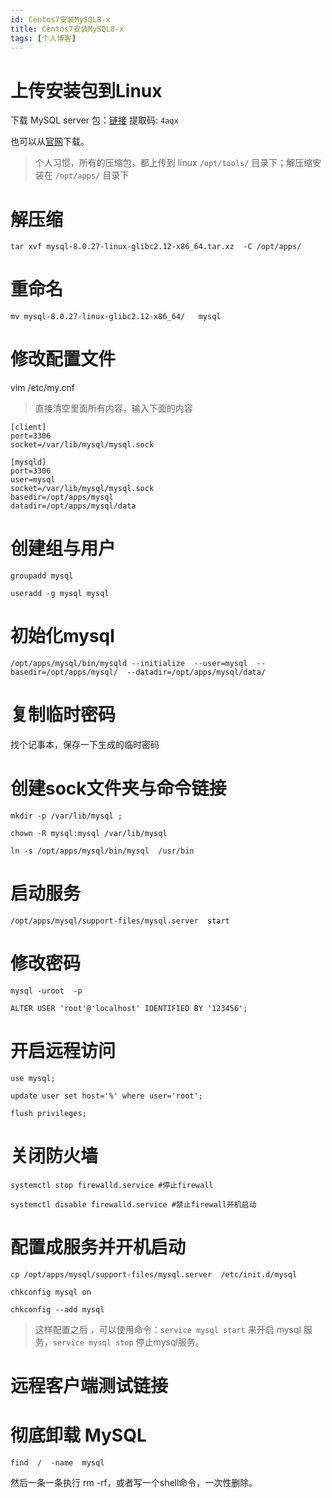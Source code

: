 ```yaml
---
id: Centos7安装MySQL8-x
title: Centos7安装MySQL8-x
tags: [个人博客]
---
```



# 上传安装包到Linux

下载 MySQL server 包：[链接](https://pan.baidu.com/s/14y8C5SdgiNtjNlvE9Kow7A) 提取码: `4aqx`

也可以从[官网](https://dev.mysql.com/downloads/mysql/)下载。

> 个人习惯，所有的压缩包，都上传到 linux  `/opt/tools/` 目录下；解压缩安装在 `/opt/apps/` 目录下

# 解压缩

```shell
tar xvf mysql-8.0.27-linux-glibc2.12-x86_64.tar.xz  -C /opt/apps/
```



# 重命名

```shell
mv mysql-8.0.27-linux-glibc2.12-x86_64/   mysql
```

# 修改配置文件

vim /etc/my.cnf

> 直接清空里面所有内容，输入下面的内容

```properties
[client]
port=3306
socket=/var/lib/mysql/mysql.sock

[mysqld]
port=3306
user=mysql
socket=/var/lib/mysql/mysql.sock
basedir=/opt/apps/mysql
datadir=/opt/apps/mysql/data
```

# 创建组与用户

```shell
groupadd mysql

useradd -g mysql mysql
```

# 初始化mysql

```shell
/opt/apps/mysql/bin/mysqld --initialize  --user=mysql  --basedir=/opt/apps/mysql/  --datadir=/opt/apps/mysql/data/

```

# 复制临时密码

找个记事本，保存一下生成的临时密码

# 创建sock文件夹与命令链接

```shell
mkdir -p /var/lib/mysql ;

chown -R mysql:mysql /var/lib/mysql

ln -s /opt/apps/mysql/bin/mysql  /usr/bin
```

# 启动服务

```shell
/opt/apps/mysql/support-files/mysql.server  start
```



# 修改密码

```shell
mysql -uroot  -p

ALTER USER 'root'@'localhost' IDENTIFIED BY '123456';
```



# 开启远程访问

```shell
use mysql;

update user set host='%' where user='root';

flush privileges;
```

# 关闭防火墙

```shell
systemctl stop firewalld.service #停止firewall

systemctl disable firewalld.service #禁止firewall开机启动
```



# 配置成服务并开机启动

```shell
cp /opt/apps/mysql/support-files/mysql.server  /etc/init.d/mysql

chkconfig mysql on

chkconfig --add mysql
```

> 这样配置之后 ，可以使用命令：`service mysql start` 来开启 mysql 服务，`service mysql stop` 停止mysql服务。

# 远程客户端测试链接

# 彻底卸载 MySQL

```shell
find  /  -name  mysql
```

然后一条一条执行 rm -rf，或者写一个shell命令，一次性删除。

